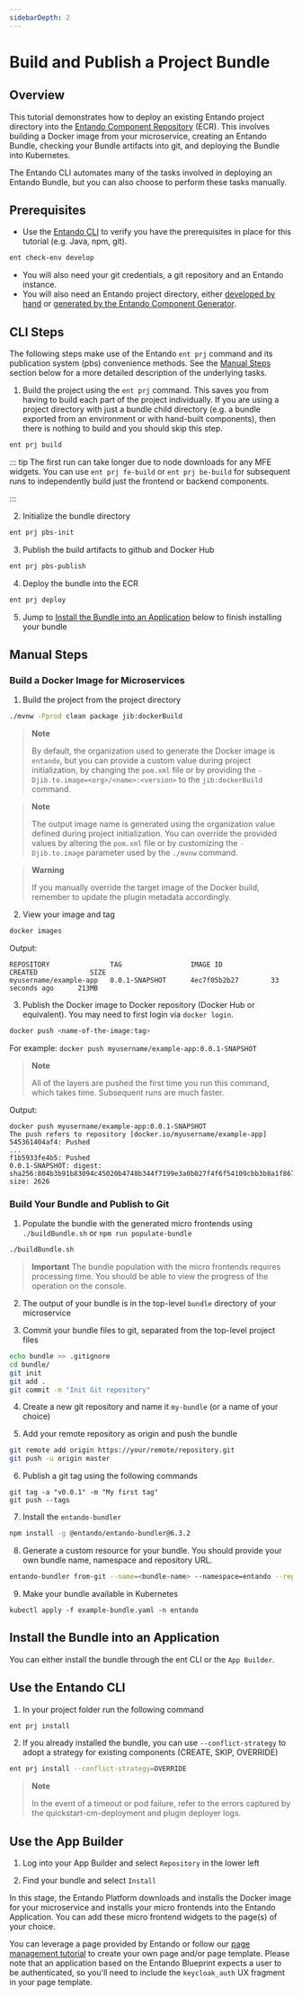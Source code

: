 ```yaml
---
sidebarDepth: 2
---
```

# Build and Publish a Project Bundle
## Overview
This tutorial demonstrates how to deploy an existing Entando project directory into the [Entando Component Repository](../../../docs/getting-started/concepts-overview.md#entando-component-repository) (ECR). This involves building a Docker image from your microservice, creating an Entando Bundle, checking your Bundle artifacts into git, and deploying the Bundle into Kubernetes.

The Entando CLI automates many of the tasks involved in deploying an Entando Bundle, but you can also choose to perform these tasks manually.

## Prerequisites
* Use the [Entando CLI](../../../docs/reference/entando-cli.md#check-environment) to verify you have the prerequisites in place for this tutorial (e.g. Java, npm, git).
``` sh
ent check-env develop
```
* You will also need your git credentials, a git repository and an Entando instance.
* You will also need an Entando project directory, either [developed by hand](./publish-simple-bundle.md) or [generated by the Entando Component Generator](../ms/generate-microservices-and-micro-frontends.md).

## CLI Steps
The following steps make use of the Entando `ent prj` command and its publication system (pbs) convenience methods. See the [Manual Steps](#manual-steps) section below for a more detailed description of the underlying tasks.

1. Build the project using the `ent prj` command. This saves you from having to build each part of the project individually. If you are using a project directory with just a bundle child directory (e.g. a bundle exported from an environment or with hand-built components), then there is nothing to build and you should skip this step.
``` sh
ent prj build
```
::: tip
The first run can take longer due to node downloads for any MFE widgets. You can use `ent prj fe-build` or `ent prj be-build` for subsequent runs to independently build just the frontend or backend components.

:::

2. Initialize the bundle directory
``` sh
ent prj pbs-init
```

3. Publish the build artifacts to github and Docker Hub  
``` sh
ent prj pbs-publish
```

4. Deploy the bundle into the ECR
``` sh
ent prj deploy
```
5. Jump to [Install the Bundle into an Application](#install-the-bundle-into-an-application) below to finish installing your bundle

## Manual Steps

### Build a Docker Image for Microservices
1. Build the project from the project directory
 ```sh
 ./mvnw -Pprod clean package jib:dockerBuild
````

> **Note**
>
> By default, the organization used to generate the Docker image is `entando`, but you can provide a custom value during project initialization, by changing the `pom.xml` file or by providing the `-Djib.to.image=<org>/<name>:<version>` to the `jib:dockerBuild` command.

> **Note**
>
> The output image name is generated using the organization value defined during project initialization. You can override the provided values by altering the `pom.xml` file or by customizing the `-Djib.to.image` parameter used by the `./mvnw` command.

> **Warning**
>
> If you manually override the target image of the Docker build, remember to update the plugin metadata accordingly.

2. View your image and tag
``` sh
docker images
```
Output:
```
REPOSITORY               TAG                 IMAGE ID            CREATED             SIZE
myusername/example-app   0.0.1-SNAPSHOT      4ec7f05b2b27        33 seconds ago      213MB
```

3. Publish the Docker image to Docker repository (Docker Hub or equivalent). You may need to first login via `docker login`.
```sh
docker push <name-of-the-image:tag>
```
For example: `docker push myusername/example-app:0.0.1-SNAPSHOT`

  > **Note**
  >
  > All of the layers are pushed the first time you run this command, which takes time. Subsequent runs are much faster.

Output:
```
docker push myusername/example-app:0.0.1-SNAPSHOT
The push refers to repository [docker.io/myusername/example-app]
545361404af4: Pushed
...
f1b5933fe4b5: Pushed
0.0.1-SNAPSHOT: digest: sha256:804b3b91b83094c45020b4748b344f7199e3a0b027f4f6f54109cbb3b8a1f867 size: 2626
```

### Build Your Bundle and Publish to Git
1. Populate the bundle with the generated micro frontends using `./buildBundle.sh` or `npm run populate-bundle`
```sh
./buildBundle.sh
```

> **Important**
> The bundle population with the micro frontends requires processing time. You should be able to view the progress of the operation on the console.

2. The output of your bundle is in the top-level `bundle` directory of your microservice

3. Commit your bundle files to git, separated from the top-level project files
``` sh
echo bundle >> .gitignore
cd bundle/
git init
git add .
git commit -m "Init Git repository"
```

4. Create a new git repository and name it `my-bundle` (or a name of your choice)

5. Add your remote repository as origin and push the bundle
``` sh
git remote add origin https://your/remote/repository.git
git push -u origin master
```

6. Publish a git tag using the following commands
```
git tag -a "v0.0.1" -m "My first tag"
git push --tags
```

7. Install the `entando-bundler`
``` sh
npm install -g @entando/entando-bundler@6.3.2
```

8. Generate a custom resource for your bundle. You should provide your own bundle name, namespace and repository URL.

``` sh
entando-bundler from-git --name=<bundle-name> --namespace=entando --repository=<your-repository-url> --dry-run > example-bundle.yaml
```

9. Make your bundle available in Kubernetes
```
kubectl apply -f example-bundle.yaml -n entando
```

## Install the Bundle into an Application
You can either install the bundle through the ent CLI or the `App Builder`.
## Use the Entando CLI
1. In your project folder run the following command
``` sh
ent prj install
```
2. If you already installed the bundle, you can use `--conflict-strategy` to adopt a strategy for existing components (CREATE, SKIP, OVERRIDE)
``` sh
ent prj install --conflict-strategy=OVERRIDE
```

  > **Note**
  >
  > In the event of a timeout or pod failure, refer to the errors captured by the quickstart-cm-deployment and plugin deployer logs. 

## Use the App Builder
1. Log into your App Builder and select `Repository` in the lower left

2. Find your bundle and select `Install`

In this stage, the Entando Platform downloads and installs the Docker image for your microservice and installs your micro frontends into the Entando Application. You can add these micro frontend widgets to the page(s) of your choice.

You can leverage a page provided by Entando or follow our [page management tutorial](../../compose/page-management.md) to create your own page and/or page template. Please note that an application based on the Entando Blueprint expects a user to be authenticated, so you'll need to include the `keycloak_auth` UX fragment in your page template.

